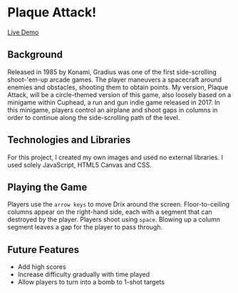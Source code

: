 # Plaque Attack!

[Live Demo][github]

[github]: https://nbassell.github.io/Plaque-Attack/

## Background
Released in 1985 by Konami, Gradius was one of the first side-scrolling shoot-'em-up arcade games. The player maneuvers a spacecraft around enemies and obstacles, shooting them to obtain points. My version, Plaque Attack, will be a circle-themed version of this game, also loosely based on a minigame within Cuphead, a run and gun indie game released in 2017. In this minigame, players control an airplane and shoot gaps in columns in order to continue along the side-scrolling path of the level.



## Technologies and Libraries
For this project, I created my own images and used no external libraries. I used solely JavaScript, HTML5 Canvas and CSS.

## Playing the Game
Players use the `arrow keys` to move Drix around the screen. Floor-to-ceiling columns appear on the right-hand side, each with a segment that can destroyed by the player. Players shoot using `space`. Blowing up a column segment leaves a gap for the player to pass through.

## Future Features
* Add high scores
* Increase difficulty gradually with time played
* Allow players to turn into a bomb to 1-shot targets
